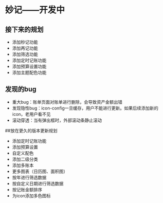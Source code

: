 # 妙记——开发中


## 接下来的规划
- 添加秒记功能
- 添加再记功能
- 添加筛选功能
- 添加定时记账功能
- 添加预算设置功能
- 添加主题配色功能


## 发现的bug
- 重大bug：账单页面对账单进行删除，会导致资产金额出错
- 发现隐性bug：icon-config一旦缓存，用户不能进行更新。如果后续添加新的icon，老用户看不见
- 滚动穿透：当有弹出框时，外部滚动条静止滚动


##放在更久的版本更新规划
- 添加定时记账功能
- 添加预算设置
- 自定义配色
- 添加二级分类
- 添加多账本
- 更多图表（日历图、面积图）
- 按年进行筛选数据
- 按自定义日期进行筛选数据
- 按记账金额排序
- 为icon添加多色图标
